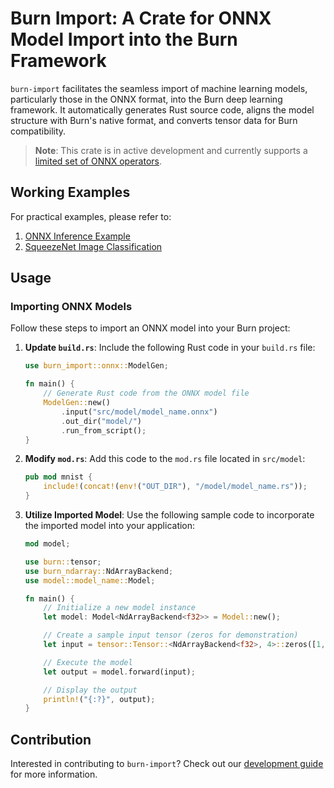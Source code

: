 # Burn Import: A Crate for ONNX Model Import into the Burn Framework

`burn-import` facilitates the seamless import of machine learning models, particularly those in the
ONNX format, into the Burn deep learning framework. It automatically generates Rust source code,
aligns the model structure with Burn's native format, and converts tensor data for Burn
compatibility.

> **Note**: This crate is in active development and currently supports a
> [limited set of ONNX operators](SUPPORTED-ONNX-OPS.md).

## Working Examples

For practical examples, please refer to:

1. [ONNX Inference Example](https://github.com/burn-rs/burn/tree/main/examples/onnx-inference)
2. [SqueezeNet Image Classification](https://github.com/burn-rs/models/tree/main/squeezenet-burn)

## Usage

### Importing ONNX Models

Follow these steps to import an ONNX model into your Burn project:

1. **Update `build.rs`**: Include the following Rust code in your `build.rs` file:

   ```rust
   use burn_import::onnx::ModelGen;

   fn main() {
       // Generate Rust code from the ONNX model file
       ModelGen::new()
           .input("src/model/model_name.onnx")
           .out_dir("model/")
           .run_from_script();
   }
   ```

2. **Modify `mod.rs`**: Add this code to the `mod.rs` file located in `src/model`:

   ```rust
   pub mod mnist {
       include!(concat!(env!("OUT_DIR"), "/model/model_name.rs"));
   }
   ```

3. **Utilize Imported Model**: Use the following sample code to incorporate the imported model into
   your application:

   ```rust
   mod model;

   use burn::tensor;
   use burn_ndarray::NdArrayBackend;
   use model::model_name::Model;

   fn main() {
       // Initialize a new model instance
       let model: Model<NdArrayBackend<f32>> = Model::new();

       // Create a sample input tensor (zeros for demonstration)
       let input = tensor::Tensor::<NdArrayBackend<f32>, 4>::zeros([1, 1, 28, 28]);

       // Execute the model
       let output = model.forward(input);

       // Display the output
       println!("{:?}", output);
   }
   ```

## Contribution

Interested in contributing to `burn-import`? Check out our [development guide](DEVELOPMENT.md) for
more information.
